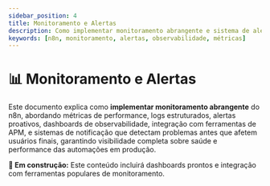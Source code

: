 ```yaml
---
sidebar_position: 4
title: Monitoramento e Alertas
description: Como implementar monitoramento abrangente e sistema de alertas para n8n
keywords: [n8n, monitoramento, alertas, observabilidade, métricas]
---
```


# 📊 Monitoramento e Alertas

Este documento explica como **implementar monitoramento abrangente** do n8n, abordando métricas de performance, logs estruturados, alertas proativos, dashboards de observabilidade, integração com ferramentas de APM, e sistemas de notificação que detectam problemas antes que afetem usuários finais, garantindo visibilidade completa sobre saúde e performance das automações em produção.

**🔄 Em construção:** Este conteúdo incluirá dashboards prontos e integração com ferramentas populares de monitoramento.
